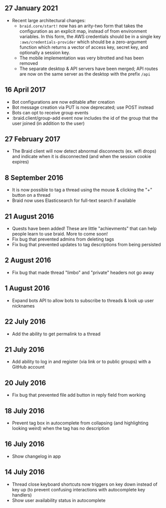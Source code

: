 ## 27 January 2021

  - Recent large architectural changes:
    - `braid.core/start!` now has an arity-two form that takes the configuration as an explicit map, instead of from environment variables. In this form, the AWS credentials should be in a single key `:aws/credentials-provider` which should be a zero-argument function which returns a vector of access key, secret key, and optionally a session key.
    - The mobile implementation was very bitrotted and has been removed
    - The separate desktop & API servers have been merged; API routes are now on the same server as the desktop with the prefix `/api`

## 16 April 2017

  - Bot configurations are now editable after creation
  - Bot message creation via PUT is now deprecated; use POST instead
  - Bots can opt to receive group events
  - :braid.client/group-add event now includes the id of the group that the user joined (in addition to the user)

## 27 February 2017

  - The Braid client will now detect abnormal disconnects (ex. wifi drops) and indicate when it is disconnected (and when the session cookie expires)

## 8 September 2016

  - It is now possible to tag a thread using the mouse & clicking the "+" button on a thread
  - Braid now uses Elasticsearch for full-text search if available

## 21 August 2016

  - Quests have been added! These are little "achievments" that can help people learn to use braid.  More to come soon!
  - Fix bug that prevented admins from deleting tags
  - Fix bug that prevented updates to tag descriptions from being persisted

## 2 August 2016

  - Fix bug that made thread "limbo" and "private" headers not go away

## 1 August 2016

  - Expand bots API to allow bots to subscribe to threads & look up user nicknames

## 22 July 2016

  - Add the ability to get permalink to a thread

## 21 July 2016

  - Add ability to log in and register (via link or to public groups) with a GitHub account

## 20 July 2016

  - Fix bug that prevented file add button in reply field from working

## 18 July 2016

  - Prevent tag box in autocomplete from collapsing (and highlighting looking weird) when the tag has no description

## 16 July 2016

  - Show changelog in app

## 14 July 2016

  - Thread close keyboard shortcuts now triggers on key down instead of key up (to prevent confusing interactions with autocomplete key handlers)
  - Show user availability status in autocomplete
